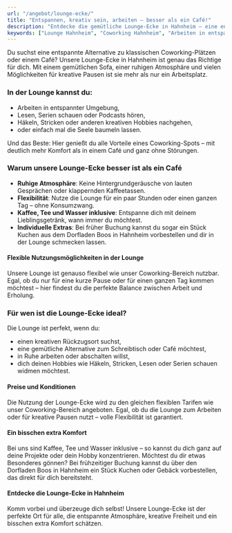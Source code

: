 ```yaml
---
url: "/angebot/lounge-ecke/"
title: "Entspannen, kreativ sein, arbeiten – besser als ein Café!"
description: "Entdecke die gemütliche Lounge-Ecke in Hahnheim – eine entspannte Alternative zu klassischen Coworking-Plätzen oder Cafés. Perfekt zum Arbeiten, Entspannen oder für kreative Hobbies wie Häkeln, Lesen oder Serien schauen. Genieß eine ruhige Atmosphäre mit Kaffee, Tee und Wasser inklusive."
keywords: ["Lounge Hahnheim", "Coworking Hahnheim", "Arbeiten in entspannter Umgebung", "kreative Pausen", "Alternative zum Café", "gemütlicher Arbeitsplatz", "Häkeln", "Lesen", "Serien schauen", "ruhige Atmosphäre", "Kaffee inklusive", "Dorfladen Boos", "Kuchen vorbestellen", "Coworking mit Komfort"]
---
```

Du suchst eine entspannte Alternative zu klassischen Coworking-Plätzen oder einem Café? Unsere Lounge-Ecke in Hahnheim ist genau das Richtige für dich. Mit einem gemütlichen Sofa, einer ruhigen Atmosphäre und vielen Möglichkeiten für kreative Pausen ist sie mehr als nur ein Arbeitsplatz.

### In der Lounge kannst du:

- Arbeiten in entspannter Umgebung,
- Lesen, Serien schauen oder Podcasts hören,
- Häkeln, Stricken oder anderen kreativen Hobbies nachgehen,
- oder einfach mal die Seele baumeln lassen.

Und das Beste: Hier genießt du alle Vorteile eines Coworking-Spots – mit deutlich mehr Komfort als in einem Café und ganz ohne Störungen.

### Warum unsere Lounge-Ecke besser ist als ein Café

- **Ruhige Atmosphäre**: Keine Hintergrundgeräusche von lauten Gesprächen oder klappernden Kaffeetassen.
- **Flexibilität**: Nutze die Lounge für ein paar Stunden oder einen ganzen Tag – ohne Konsumzwang.
- **Kaffee, Tee und Wasser inklusive**: Entspanne dich mit deinem Lieblingsgetränk, wann immer du möchtest.
- **Individuelle Extras**: Bei früher Buchung kannst du sogar ein Stück Kuchen aus dem Dorfladen Boos in Hahnheim vorbestellen und dir in der Lounge schmecken lassen.

#### Flexible Nutzungsmöglichkeiten in der Lounge

Unsere Lounge ist genauso flexibel wie unser Coworking-Bereich nutzbar. Egal, ob du nur für eine kurze Pause oder für einen ganzen Tag kommen möchtest – hier findest du die perfekte Balance zwischen Arbeit und Erholung.

### Für wen ist die Lounge-Ecke ideal?

Die Lounge ist perfekt, wenn du:

- einen kreativen Rückzugsort suchst,
- eine gemütliche Alternative zum Schreibtisch oder Café möchtest,
- in Ruhe arbeiten oder abschalten willst,
- dich deinen Hobbies wie Häkeln, Stricken, Lesen oder Serien schauen widmen möchtest.

#### Preise und Konditionen

Die Nutzung der Lounge-Ecke wird zu den gleichen flexiblen Tarifen wie unser Coworking-Bereich angeboten. Egal, ob du die Lounge zum Arbeiten oder für kreative Pausen nutzt – volle Flexibilität ist garantiert.

#### Ein bisschen extra Komfort

Bei uns sind Kaffee, Tee und Wasser inklusive – so kannst du dich ganz auf deine Projekte oder dein Hobby konzentrieren. Möchtest du dir etwas Besonderes gönnen? Bei frühzeitiger Buchung kannst du über den Dorfladen Boos in Hahnheim ein Stück Kuchen oder Gebäck vorbestellen, das direkt für dich bereitsteht.

#### Entdecke die Lounge-Ecke in Hahnheim

Komm vorbei und überzeuge dich selbst! Unsere Lounge-Ecke ist der perfekte Ort für alle, die entspannte Atmosphäre, kreative Freiheit und ein bisschen extra Komfort schätzen.

